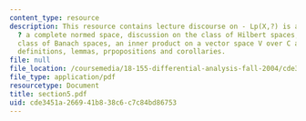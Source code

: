 ```yaml
---
content_type: resource
description: This resource contains lecture discourse on - Lp(X,?) is a Banach space
  ? a complete normed space, discussion on the class of Hilbert spaces,  a special
  class of Banach spaces, an inner product on a vector space V over C and supporting
  definitions, lemmas, prpopositions and corollaries.
file: null
file_location: /coursemedia/18-155-differential-analysis-fall-2004/cde3451a266941b838c6c7c84bd86753_section5.pdf
file_type: application/pdf
resourcetype: Document
title: section5.pdf
uid: cde3451a-2669-41b8-38c6-c7c84bd86753
---
```

